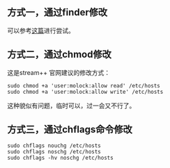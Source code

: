 ## 方式一，通过finder修改
可以参考[这篇](https://blog.csdn.net/hhi00/article/details/137923625)进行尝试。

## 方式二，通过chmod修改
这是stream++ 官网建议的修改方式：
```
sudo chmod +a 'user:molock:allow read' /etc/hosts
sudo chmod +a 'user:molock:allow write' /etc/hosts
```
这种貌似有问题，临时可以，过一会又不行了。

## 方式三，通过chflags命令修改
```
sudo chflags nouchg /etc/hosts
sudo chflags noschg /etc/hosts
sudo chflags -hv noschg /etc/hosts
```

